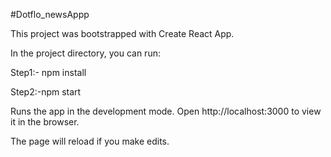 #Dotflo_newsAppp

This project was bootstrapped with Create React App.


In the project directory, you can run:

Step1:- npm install

Step2:-npm start


Runs the app in the development mode.
Open http://localhost:3000 to view it in the browser.

The page will reload if you make edits.
